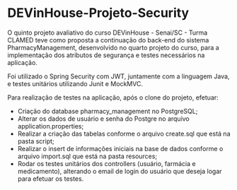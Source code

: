 # DEVinHouse-Projeto-Security
O quinto projeto avaliativo do curso DEVinHouse - Senai/SC - Turma CLAMED teve como proposta a continuação do back-end do sistema PharmacyManagement, desenvolvido no quarto projeto do curso, para a implementação dos atributos de segurança e testes necessários na aplicação.

Foi utilizado o Spring Security com JWT, juntamente com a linguagem Java, e testes unitários utilizando Junit e MockMVC.

Para realização de testes na aplicação, após o clone do projeto, efetuar:
- Criação do database pharmacy_management no PostgreSQL;
- Alterar os dados de usuário e senha do Postgre no arquivo application.properties;
- Realizar a criação das tabelas conforme o arquivo create.sql que está na pasta script;
- Realizar o insert de informações iniciais na base de dados conforme o arquivo import.sql que está na pasta resources;
- Rodar os testes unitários dos controllers (usuário, farmácia e medicamento), alterando o email de login do usuário que deseja logar para efetuar os testes.
